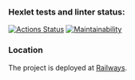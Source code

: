 ### Hexlet tests and linter status:
[![Actions Status](https://github.com/davydovks/php-project-9/workflows/hexlet-check/badge.svg)](https://github.com/davydovks/php-project-9/actions)
[![Maintainability](https://api.codeclimate.com/v1/badges/7d531fff4fe4bf8195c8/maintainability)](https://codeclimate.com/github/davydovks/php-project-9/maintainability)

### Location
The project is deployed at [Railways](https://php-project-9-production-1.up.railway.app).
